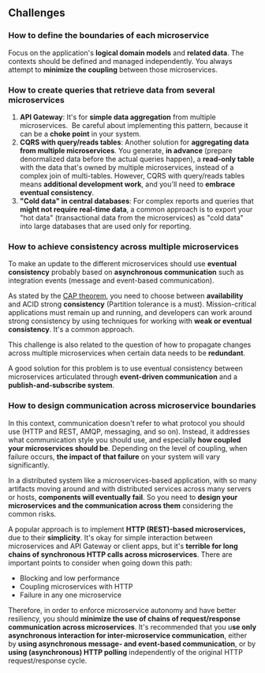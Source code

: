 ## Challenges

### How to define the boundaries of each microservice

Focus on the application's **logical domain models** and **related data**. The contexts should be defined and managed independently. You always attempt to **minimize the coupling** between those microservices.

### How to create queries that retrieve data from several microservices

1. **API Gateway**: It's for **simple data aggregation** from multiple microservices.  Be careful about implementing this pattern, because it can be a **choke point** in your system.
2. **CQRS with query/reads tables**: Another solution for **aggregating data from multiple microservices**. You generate, **in advance** (prepare denormalized data before the actual queries happen), a **read-only table** with the data that's owned by multiple microservices, instead of a complex join of multi-tables. However, CQRS with query/reads tables means **additional development work**, and you'll need to **embrace eventual consistency**.
3. **"Cold data" in central databases**: For complex reports and queries that **might not require real-time data**, a common approach is to export your "hot data" (transactional data from the microservices) as "cold data" into large databases that are used only for reporting.

### How to achieve consistency across multiple microservices

To make an update to the different microservices should use **eventual consistency** probably based on **asynchronous communication** such as integration events (message and event-based communication).

As stated by the [CAP theorem](https://en.wikipedia.org/wiki/CAP_theorem), you need to choose between **availability** and ACID strong **consistency** (Partition tolerance is a must). Mission-critical applications must remain up and running, and developers can work around strong consistency by using techniques for working with **weak or eventual consistency**. It's a common approach.

This challenge is also related to the question of how to propagate changes across multiple microservices when certain data needs to be **redundant**.

A good solution for this problem is to use eventual consistency between microservices articulated through **event-driven communication** and a **publish-and-subscribe system**.

### How to design communication across microservice boundaries
In this context, communication doesn't refer to what protocol you should use (HTTP and REST, AMQP, messaging, and so on). Instead, it addresses what communication style you should use, and especially **how coupled your microservices should be**. Depending on the level of coupling, when failure occurs, **the impact of that failure** on your system will vary significantly.

In a distributed system like a microservices-based application, with so many artifacts moving around and with distributed services across many servers or hosts, **components will eventually fail**. So you need to **design your microservices and the communication across them** considering the common risks.

A popular approach is to implement **HTTP (REST)-based microservices,** due to their **simplicity**. It's okay for simple interaction between microservices and API Gateway or client apps, but it's **terrible for long chains of synchronous HTTP calls across microservices**. There are important points to consider when going down this path:
- Blocking and low performance
- Coupling microservices with HTTP
- Failure in any one microservice

Therefore, in order to enforce microservice autonomy and have better resiliency, you should **minimize the use of chains of request/response communication across microservices**. It's recommended that you u**se only asynchronous interaction for inter-microservice communication**, either by **using asynchronous message- and event-based communication**, or by **using (asynchronous) HTTP polling** independently of the original HTTP request/response cycle.